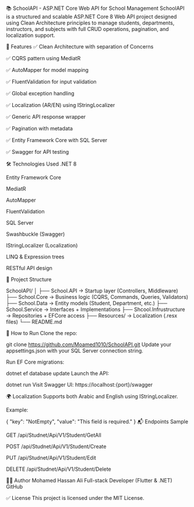 📚 SchoolAPI - ASP.NET Core Web API for School Management
SchoolAPI is a structured and scalable ASP.NET Core 8 Web API project designed using Clean Architecture principles to manage students, departments, instructors, and subjects with full CRUD operations, pagination, and localization support. 


🚀 Features
✅ Clean Architecture with separation of Concerns

✅ CQRS pattern using MediatR

✅ AutoMapper for model mapping

✅ FluentValidation for input validation

✅ Global exception handling

✅ Localization (AR/EN) using IStringLocalizer

✅ Generic API response wrapper

✅ Pagination with metadata

✅ Entity Framework Core with SQL Server

✅ Swagger for API testing

🛠️ Technologies Used
.NET 8

Entity Framework Core

MediatR

AutoMapper

FluentValidation

SQL Server

Swashbuckle (Swagger)

IStringLocalizer (Localization)

LINQ & Expression trees

RESTful API design

📁 Project Structure

SchoolAPI/
│
├── School.API                → Startup layer (Controllers, Middleware)
├── School.Core               → Business logic (CQRS, Commands, Queries, Validators)
├── School.Data               → Entity models (Student, Department, etc.)
├── School.Service            → Interfaces + Implementations
├── Shcool.Infrustructure     → Repositories + EFCore access
├── Resources/                → Localization (.resx files)
└── README.md

🧪 How to Run
Clone the repo:

git clone https://github.com/Moamed1010/SchoolAPI.git
Update your appsettings.json with your SQL Server connection string.

Run EF Core migrations:

dotnet ef database update
Launch the API:

dotnet run
Visit Swagger UI:
https://localhost:{port}/swagger

🌍 Localization
Supports both Arabic and English using IStringLocalizer.

Example:

{
  "key": "NotEmpty",
  "value": "This field is required."
}
📬 Endpoints Sample

GET /api/Studnet/Api/V1/Student/GetAll

POST /api/Studnet/Api/V1/Student/Create

PUT /api/Studnet/Api/V1/Student/Edit

DELETE /api/Studnet/Api/V1/Student/Delete

👨‍💻 Author
Mohamed Hassan Ali
Full-stack Developer (Flutter & .NET)
GitHub

✅ License
This project is licensed under the MIT License.

